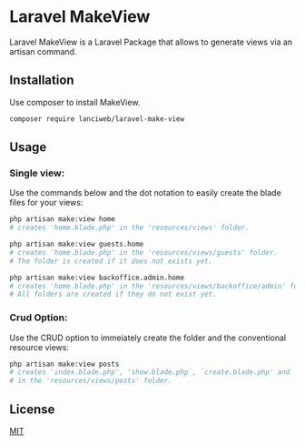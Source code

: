 # Laravel MakeView

Laravel MakeView is a Laravel Package that allows to generate views via an artisan command.

## Installation

Use composer to install MakeView.

```bash
composer require lanciweb/laravel-make-view
```

## Usage


### Single view: 
Use the commands below and the dot notation to easily create the blade files for your views:

```bash
php artisan make:view home
# creates 'home.blade.php' in the 'resources/views' folder.
```

```bash
php artisan make:view guests.home
# creates 'home.blade.php' in the 'resources/views/guests' folder. 
# The folder is created if it does not exists yet.
```

```bash
php artisan make:view backoffice.admin.home
# creates 'home.blade.php' in the 'resources/views/backoffice/admin' folder. 
# All folders are created if they do not exist yet.
```

### Crud Option:
Use the CRUD option to immeiately create the folder and the conventional resource views:

```bash
php artisan make:view posts
# creates 'index.blade.php', 'show.blade.php`, `create.blade.php' and `edit.blade.php'
# in the 'resources/views/posts' folder.
```


## License

[MIT](./LICENSE.md)